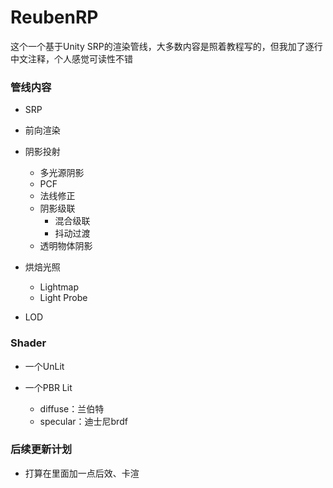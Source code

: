 # ReubenRP

这个一个基于Unity SRP的渲染管线，大多数内容是照着教程写的，但我加了逐行中文注释，个人感觉可读性不错

### 管线内容

- SRP

- 前向渲染
- 阴影投射
  - 多光源阴影
  - PCF
  - 法线修正
  - 阴影级联
    - 混合级联
    - 抖动过渡
  - 透明物体阴影
- 烘焙光照
  - Lightmap
  - Light Probe
- LOD

### Shader

- 一个UnLit

- 一个PBR Lit
  - diffuse：兰伯特
  - specular：迪士尼brdf

### 后续更新计划

- 打算在里面加一点后效、卡渲
